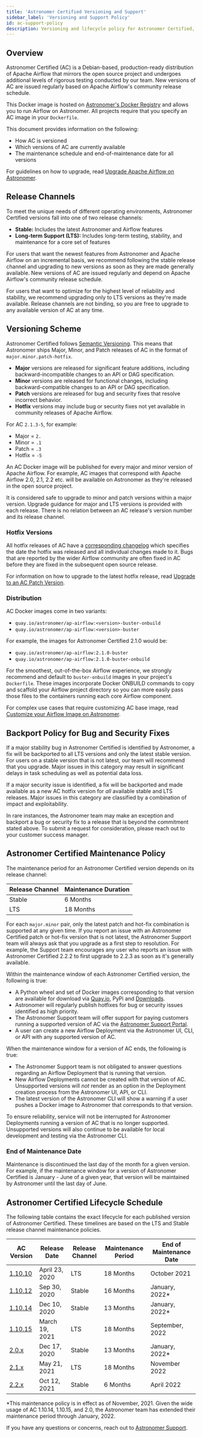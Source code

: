 ```yaml
---
title: 'Astronomer Certified Versioning and Support'
sidebar_label: 'Versioning and Support Policy'
id: ac-support-policy
description: Versioning and lifecycle policy for Astronomer Certified, Astronomer's Apache Airflow offering.
---
```


## Overview

Astronomer Certified (AC) is a Debian-based, production-ready distribution of Apache Airflow that mirrors the open source project and undergoes additional levels of rigorous testing conducted by our team. New versions of AC are issued regularly based on Apache Airflow's community release schedule.

This Docker image is hosted on [Astronomer's Docker Registry](https://quay.io/repository/astronomer/ap-airflow?tab=tags) and allows you to run Airflow on Astronomer. All projects require that you specify an AC image in your `Dockerfile`.

This document provides information on the following:

- How AC is versioned
- Which versions of AC are currently available
- The maintenance schedule and end-of-maintenance date for all versions

For guidelines on how to upgrade, read [Upgrade Apache Airflow on Astronomer](manage-airflow-versions).

## Release Channels

To meet the unique needs of different operating environments, Astronomer Certified versions fall into one of two release channels:

- **Stable:** Includes the latest Astronomer and Airflow features
- **Long-term Support (LTS):** Includes long-term testing, stability, and maintenance for a core set of features

For users that want the newest features from Astronomer and Apache Airflow on an incremental basis, we recommend following the stable release channel and upgrading to new versions as soon as they are made generally available. New versions of AC are issued regularly and depend on Apache Airflow's community release schedule.

For users that want to optimize for the highest level of reliability and stability, we recommend upgrading only to LTS versions as they're made available. Release channels are not binding, so you are free to upgrade to any available version of AC at any time.

## Versioning Scheme

Astronomer Certified follows [Semantic Versioning](https://semver.org/). This means that Astronomer ships Major, Minor, and Patch releases of AC in the format of `major.minor.patch-hotfix`.

- **Major** versions are released for significant feature additions, including backward-incompatible changes to an API or DAG specification.
- **Minor** versions are released for functional changes, including backward-compatible changes to an API or DAG specification.
- **Patch** versions are released for bug and security fixes that resolve incorrect behavior.
- **Hotfix** versions may include bug or security fixes not yet available in community releases of Apache Airflow.

For AC `2.1.3-5`, for example:

- Major = `2.`
- Minor = `.1`
- Patch = `.3`
- Hotfix = `-5`

An AC Docker image will be published for every major and minor version of Apache Airflow. For example, AC images that correspond with Apache Airflow 2.0, 2.1, 2.2 etc. will be available on Astronomer as they're released in the open source project.

It is considered safe to upgrade to minor and patch versions within a major version. Upgrade guidance for major and LTS versions is provided with each release. There is no relation between an AC release's version number and its release channel.

### Hotfix Versions

All hotfix releases of AC have a [corresponding changelog](https://github.com/astronomer/ap-airflow/blob/master/2.1.0/CHANGELOG.md) which specifies the date the hotfix was released and all individual changes made to it. Bugs that are reported by the wider Airflow community are often fixed in AC before they are fixed in the subsequent open source release.

For information on how to upgrade to the latest hotfix release, read [Upgrade to an AC Patch Version](manage-airflow-versions#patch-versions-of-astronomer-certified).

### Distribution

AC Docker images come in two variants:

- `quay.io/astronomer/ap-airflow:<version>-buster-onbuild`
- `quay.io/astronomer/ap-airflow:<version>-buster`

For example, the images for Astronomer Certified 2.1.0 would be:

- `quay.io/astronomer/ap-airflow:2.1.0-buster`
- `quay.io/astronomer/ap-airflow:2.1.0-buster-onbuild`

For the smoothest, out-of-the-box Airflow experience, we strongly recommend and default to `buster-onbuild` images in your project's `Dockerfile`. These images incorporate Docker ONBUILD commands to copy and scaffold your Airflow project directory so you can more easily pass those files to the containers running each core Airflow component.

For complex use cases that require customizing AC base image, read [Customize your Airflow Image on Astronomer](customize-image).

## Backport Policy for Bug and Security Fixes

If a major stability bug in Astronomer Certified  is identified by Astronomer, a fix will be backported to all LTS versions and only the latest stable version. For users on a stable version that is not latest, our team will recommend that you upgrade. Major issues in this category may result in significant delays in task scheduling as well as potential data loss.

If a major security issue is identified, a fix will be backported and made available as a new AC hotfix version for _all_ available stable and LTS releases. Major issues in this category are classified by a combination of impact and exploitability.

In rare instances, the Astronomer team may make an exception and backport a bug or security fix to a release that is beyond the commitment stated above. To submit a request for consideration, please reach out to your customer success manager.

## Astronomer Certified Maintenance Policy

The maintenance period for an Astronomer Certified version depends on its release channel:

| Release Channel | Maintenance Duration |
| --------------- | -------------------- |
| Stable          | 6 Months             |
| LTS             | 18 Months            |

For each `major.minor` pair, only the latest patch and hot-fix combination is supported at any given time. If you report an issue with an Astronomer Certified patch or hot-fix version that is not latest, the Astronomer Support team will always ask that you upgrade as a first step to resolution. For example, the Support team encourages any user who reports an issue with Astronomer Certified 2.2.2 to first upgrade to 2.2.3 as soon as it's generally available.

Within the maintenance window of each Astronomer Certified version, the following is true:

- A Python wheel and set of Docker images corresponding to that version are available for download via [Quay.io](http://quay.io), PyPi and [Downloads](https://www.astronomer.io/downloads).
- Astronomer will regularly publish hotfixes for bug or security issues identified as high priority.
- The Astronomer Support team will offer support for paying customers running a supported version of AC via the [Astronomer Support Portal](https://support.astronomer.io).
- A user can create a new Airflow Deployment via the Astronomer UI, CLI, or API with any supported version of AC.

When the maintenance window for a version of AC ends, the following is true:

- The Astronomer Support team is not obligated to answer questions regarding an Airflow Deployment that is running that version.
- New Airflow Deployments cannot be created with that version of AC. Unsupported versions will _not_ render as an option in the Deployment creation process from the Astronomer UI, API, or CLI.
- The latest version of the Astronomer CLI will show a warning if a user pushes a Docker image to Astronomer that corresponds to that version.

To ensure reliability, service will not be interrupted for Astronomer Deployments running a version of AC that is no longer supported. Unsupported versions will also continue to be available for local development and testing via the Astronomer CLI.

### End of Maintenance Date

Maintenance is discontinued the last day of the month for a given version. For example, if the maintenance window for a version of Astronomer Certified is January - June of a given year, that version will be maintained by Astronomer until the last day of June.

## Astronomer Certified Lifecycle Schedule

The following table contains the exact lifecycle for each published version of Astronomer Certified. These timelines are based on the LTS and Stable release channel maintenance policies.

| AC Version                                                                           | Release Date   | Release Channel | Maintenance Period | End of Maintenance Date |
| ------------------------------------------------------------------------------------ | -------------- | --------------- | ------------------ | ----------------------- |
| [1.10.10](https://github.com/astronomer/ap-airflow/blob/master/1.10.10/CHANGELOG.md) | April 23, 2020 | LTS             | 18 Months          | October 2021            |
| [1.10.12](https://github.com/astronomer/ap-airflow/blob/master/1.10.12/CHANGELOG.md) | Sep 30, 2020   | Stable          | 16 Months           | January, 2022*          |
| [1.10.14](https://github.com/astronomer/ap-airflow/blob/master/1.10.14/CHANGELOG.md) | Dec 10, 2020   | Stable          | 13 Months           | January, 2022*           |
| [1.10.15](https://github.com/astronomer/ap-airflow/blob/master/1.10.15/CHANGELOG.md) | March 19, 2021 | LTS             | 18 Months          | September, 2022            |
| [2.0.x](https://github.com/astronomer/ap-airflow/blob/master/2.0.0/CHANGELOG.md)     | Dec 17, 2020   | Stable          | 13 Months           | January, 2022*           |
| [2.1.x](https://github.com/astronomer/ap-airflow/blob/master/2.1.4/CHANGELOG.md)     | May 21, 2021   | LTS             | 18 Months          | November 2022            |
| [2.2.x](https://github.com/astronomer/ap-airflow/blob/master/2.2.0/CHANGELOG.md)     | Oct 12, 2021   | Stable          | 6 Months           | April 2022          |

*This maintenance policy is in effect as of November, 2021. Given the wide usage of AC 1.10.14, 1.10.15, and 2.0, the Astronomer team has extended their maintenance period through January, 2022.

If you have any questions or concerns, reach out to [Astronomer Support](https://support.astronomer.io).
